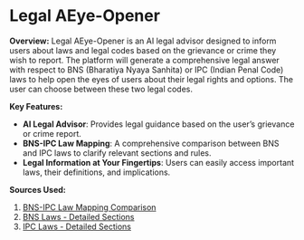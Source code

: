 # Legal AEye-Opener

**Overview:**
Legal AEye-Opener is an AI legal advisor designed to inform users about laws and legal codes based on the grievance or crime they wish to report. The platform will generate a comprehensive legal answer with respect to BNS (Bharatiya Nyaya Sanhita) or IPC (Indian Penal Code) laws to help open the eyes of users about their legal rights and options. The user can choose between these two legal codes.

**Key Features:**
- **AI Legal Advisor**: Provides legal guidance based on the user’s grievance or crime report.
- **BNS-IPC Law Mapping**: A comprehensive comparison between BNS and IPC laws to clarify relevant sections and rules.
- **Legal Information at Your Fingertips**: Users can easily access important laws, their definitions, and implications.

**Sources Used:**
1. [BNS-IPC Law Mapping Comparison](https://bprd.nic.in/uploads/pdf/COMPARISON%20SUMMARY%20BNS%20to%20IPC%20.pdf)
2. [BNS Laws - Detailed Sections](https://devgan.in/bns/)
3. [IPC Laws - Detailed Sections](https://devgan.in/ipc/)
